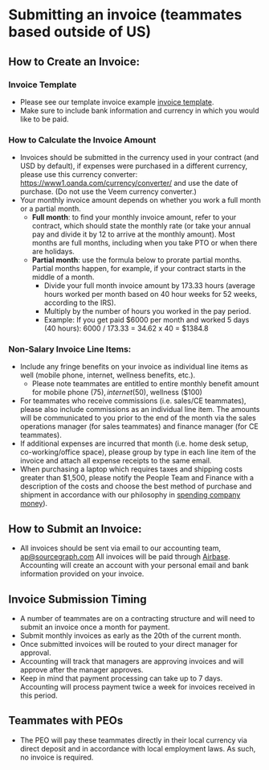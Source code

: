 # Submitting an invoice (teammates based outside of US)

## How to Create an Invoice:

### Invoice Template

- Please see our template invoice example [invoice template](https://docs.google.com/spreadsheets/d/1EPYH0nfMSdLE1Eq83eH01SPiuMbfTMiy0W2qS0OZnuo/edit?usp=sharing).
- Make sure to include bank information and currency in which you would like to be paid.

### How to Calculate the Invoice Amount

- Invoices should be submitted in the currency used in your contract (and USD by default), if expenses were purchased in a different currency, please use this currency converter: https://www1.oanda.com/currency/converter/ and use the date of purchase. (Do not use the Veem currency converter.)
- Your monthly invoice amount depends on whether you work a full month or a partial month.
  - **Full month**: to find your monthly invoice amount, refer to your contract, which should state the monthly rate (or take your annual pay and divide it by 12 to arrive at the monthly amount). Most months are full months, including when you take PTO or when there are holidays.
  - **Partial month**: use the formula below to prorate partial months. Partial months happen, for example, if your contract starts in the middle of a month.
    - Divide your full month invoice amount by 173.33 hours (average hours worked per month based on 40 hour weeks for 52 weeks, according to the IRS).
    - Multiply by the number of hours you worked in the pay period.
    - Example: If you get paid $6000 per month and worked 5 days (40 hours): 6000 / 173.33 = 34.62 x 40 = $1384.8

### Non-Salary Invoice Line Items:

- Include any fringe benefits on your invoice as individual line items as well (mobile phone, internet, wellness benefits, etc.).
  - Please note teammates are entitled to entire monthly benefit amount for mobile phone ($75), internet ($50), wellness ($100)
- For teammates who receive commissions (i.e. sales/CE teammates), please also include commissions as an individual line item. The amounts will be communicated to you prior to the end of the month via the sales operations manager (for sales teammates) and finance manager (for CE teammates).
- If additional expenses are incurred that month (i.e. home desk setup, co-working/office space), please group by type in each line item of the invoice and attach all expense receipts to the same email.
- When purchasing a laptop which requires taxes and shipping costs greater than $1,500, please notify the People Team and Finance with a description of the costs and choose the best method of purchase and shipment in accordance with our philosophy in [spending company money](../benefits-perks/spending-company-money.md)).

## How to Submit an Invoice:

- All invoices should be sent via email to our accounting team, ap@sourcegraph.com All invoices will be paid through [Airbase](https://www.airbase.com/). Accounting will create an account with your personal email and bank information provided on your invoice.

## Invoice Submission Timing

- A number of teammates are on a contracting structure and will need to submit an invoice once a month for payment.
- Submit monthly invoices as early as the 20th of the current month.
- Once submitted invoices will be routed to your direct manager for approval.
- Accounting will track that managers are approving invoices and will approve after the manager approves.
- Keep in mind that payment processing can take up to 7 days. Accounting will process payment twice a week for invoices received in this period.

## Teammates with PEOs

- The PEO will pay these teammates directly in their local currency via direct deposit and in accordance with local employment laws. As such, no invoice is required.
